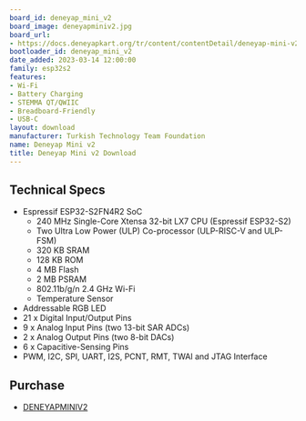 ```yaml
---
board_id: deneyap_mini_v2
board_image: deneyapminiv2.jpg
board_url:
- https://docs.deneyapkart.org/tr/content/contentDetail/deneyap-mini-v2
bootloader_id: deneyap_mini_v2
date_added: 2023-03-14 12:00:00
family: esp32s2
features:
- Wi-Fi
- Battery Charging
- STEMMA QT/QWIIC
- Breadboard-Friendly
- USB-C
layout: download
manufacturer: Turkish Technology Team Foundation
name: Deneyap Mini v2
title: Deneyap Mini v2 Download
---
```


## Technical Specs
  - Espressif ESP32-S2FN4R2 SoC
    - 240 MHz Single-Core Xtensa 32-bit LX7 CPU (Espressif ESP32-S2)
    - Two Ultra Low Power (ULP) Co-processor (ULP­-RISC-­V and ULP-FSM)
    - 320 KB SRAM
    - 128 KB ROM
    - 4 MB Flash
    - 2 MB PSRAM
    - 802.11b/g/n 2.4 GHz Wi-Fi
    - Temperature Sensor
  - Addressable RGB LED
  - 21 x Digital Input/Output Pins
  -  9 x Analog Input Pins (two 13-bit SAR ADCs)
  -  2 x Analog Output Pins (two 8-bit DACs)
  -  6 x Capacitive-Sensing Pins
  -  PWM, I2C, SPI, UART, I2S, PCNT, RMT, TWAI and JTAG Interface

## Purchase
* [DENEYAPMINIV2](https://magaza.deneyapkart.org/tr/product/detail/deneyap-mini-v2-type-c)
